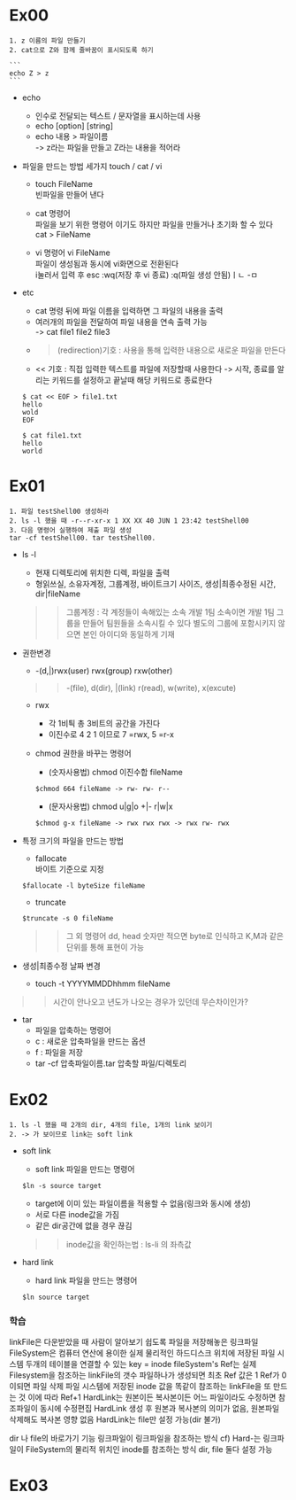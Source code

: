 # Ex00

	1. z 이름의 파일 만들기
	2. cat으로 Z와 함께 줄바꿈이 표시되도록 하기

	```
	echo Z > z
	```
	
* echo
	* 인수로 전달되는 텍스트 / 문자열을 표시하는데 사용
	* echo [option] [string]
	* echo 내용 > 파일이름<br>
	-> z라는 파일을 만들고 Z라는 내용을 적어라

* 파일을 만드는 방법 세가지 touch / cat / vi
	* touch FileName<br>
	빈파일을 만들어 낸다

	* cat 명령어<br>
	파일을 보기 위한 명령어 이기도 하지만 파일을 만들거나 초기화 할 수 있다<br>
	cat > FileName
	
	* vi 명령어
	vi FileName<br>
	파일이 생성됨과 동시에 vi화면으로 전환된다<br>
	i눌러서 입력 후 esc
	:wq(저장 후 vi 종료)
	:q(파일 생성 안됨)ㅣㄴ -ㅁ
		
* etc
	* cat 명령 뒤에 파일 이름을 입력하면 그 파일의 내용을 출력<br>
	* 여러개의 파일을 전달하여 파일 내용을 연속 출력 가능<br>
	-> cat file1 file2 file3
	* >(redirection)기호 : 사용을 통해 입력한 내용으로 새로운 파일을 만든다
	* << 기호 : 직접 입력한 텍스트를 파일에 저장할때 사용한다
	-> 시작, 종료를 알리는 키워드를 설정하고 끝날때 해당 키워드로 종료한다
	
	```
	$ cat << EOF > file1.txt
	hello
	wold
	EOF
	
	$ cat file1.txt
	hello
	world
	```
# Ex01

	1. 파일 testShell00 생성하라
	2. ls -l 했을 때 -r--r-xr-x 1 XX XX 40 JUN 1 23:42 testShell00
	3. 다음 명령어 실행하여 제출 파일 생성
	tar -cf testShell00. tar testShell00.
	
* ls -l
	* 현재 디렉토리에 위치한 디렉, 파일을 출력
	* 형읽쓰실, 소유자계정, 그룹계정, 바이트크기 사이즈, 생성|최종수정된 시간, dir|fileName

	>> 그룹계정 : 각 계정들이 속해있는 소속
	>> 개발 1팀 소속이면 개발 1팀 그룹을 만들어 팀원들을 소속시킬 수 있다
	>> 별도의 그룹에 포함시키지 않으면 본인 아이디와 동일하게 기재

* 권한변경	
	* -(d,|)rwx(user) rwx(group) rxw(other)

	>> -(file), d(dir), |(link)
	>> r(read), w(write), x(excute)

	* rwx
		* 각 1비틕 총 3비트의 공간을 가진다
		* 이진수로 4 2 1 이므로 7 =rwx, 5 =r-x
	
	* chmod 권한을 바꾸는 명령어
		* (숫자사용법) chmod 이진수합 fileName 
		```
		$chmod 664 fileName -> rw- rw- r--
		```
		* (문자사용법) chmod u|g|o +|- r|w|x 
		```	
		$chmod g-x fileName -> rwx rwx rwx -> rwx rw- rwx
		```

* 특정 크기의 파일을 만드는 방법
	* fallocate<br>
	바이트 기준으로 지정<br>
	```
	$fallocate -l byteSize fileName
	```
	* truncate<br> 
	```
	$truncate -s 0 fileName
	```
	
	>> 그 외 명령어 dd, head 
	>> 숫자만 적으면 byte로 인식하고 K,M과 같은 단위를 통해 표현이 가능

* 생성|최종수정 날짜 변경
	* touch -t YYYYMMDDhhmm fileName
	
>> 시간이 안나오고 년도가 나오는 경우가 있던데 무슨차이인가?
	
* tar
	* 파일을 압축하는 명령어
	* c : 새로운 압축파일을 만드는 옵션
	* f : 파일을 저장
	* tar -cf 압축파일이름.tar 압축할 파일/디렉토리
	
# Ex02

	1. ls -l 했을 때 2개의 dir, 4개의 file, 1개의 link 보이기
	2. -> 가 보이므로 link는 soft link
	
* soft link
	* soft link 파일을 만드는 명령어
	```
	$ln -s source target
	```
	* target에 이미 있는 파일이름을 적용할 수 없음(링크와 동시에 생성)
	* 서로 다른 inode값을 가짐
	* 같은 dir공간에 없을 경우 끊김
	
	>> inode값을 확인하는법 : ls-li 의 좌측값

* hard link
	* hard link 파일을 만드는 명령어
	```
	$ln source target
	```
	

### 학습
linkFile은 다운받았을 때 사람이 알아보기 쉽도록 파일을 저장해놓은 링크파일
FileSystem은 컴퓨터 연산에 용이한 실제 물리적인 하드디스크 위치에 저장된 파일 시스템
두개의 테이블을 연결할 수 있는 key = inode
fileSystem's Ref는 실제 Filesystem을 참조하는 linkFile의 갯수
파일하나가 생성되면 최초 Ref 값은 1
Ref가 0이되면 파일 삭제
<HardLink>
파일 시스템에 저장된 inode 값을 똑같이 참조하는 linkFile을 또 만드는 것
이에 따라 Ref+1
HardLink는 원본이든 복사본이든 어느 파일이라도 수정하면 참조파일이 동시에 수정편집
HardLink 생성 후 원본과 복사본의 의미가 없음, 원본파일 삭제해도 복사본 영향 없음
HardLink는 file만 설정 가능(dir 불가)

<SoftLink>
dir 나 file의 바로가기 기능
링크파일이 링크파일을 참조하는 방식
cf) Hard-는 링크파일이 FileSystem의 물리적 위치인 inode를 참조하는 방식
dir, file 둘다 설정 가능

# Ex03